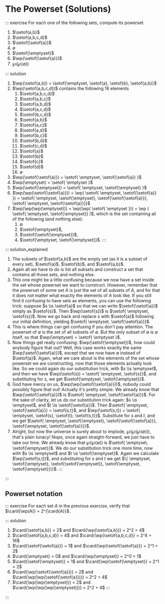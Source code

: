 # The Powerset (Solutions)

::: exercise
For each one of the following sets, compute its powerset.

1. $\setof{a,b}$
1. $\setof{a,b,c,d}$
1. $\setof{\setof{a}}$
1. $\emptyset$
1. $\setof{\emptyset}$
1. $\wp(\setof{\setof{a}})$
1. $\wp(\wp(\emptyset))$

::: solution
1. $\wp(\setof{a,b}) = \setof{\emptyset, \setof{a}, \setof{b}, \setof{a,b}}$
1. $\wp(\setof{a,b,c,d})$ contains the following 16 elements
    1. $\setof{a,b,c,d}$
    1. $\setof{a,b,c}$
    1. $\setof{a,b,d}$
    1. $\setof{a,c,d}$
    1. $\setof{b,c,d}$
    1. $\setof{a,b}$
    1. $\setof{a,c}$
    1. $\setof{a,d}$
    1. $\setof{b,c}$
    1. $\setof{b,d}$
    1. $\setof{c,d}$
    1. $\setof{a}$
    1. $\setof{b}$
    1. $\setof{c}$
    1. $\setof{d}$
    1. $\emptyset$
1. $\wp(\setof{\setof{a}}) = \setof{ \emptyset, \setof{\setof{a}} }$
1. $\wp(\emptyset) = \setof{ \emptyset }$
1. $\wp(\setof{\emptyset}) = \setof{ \emptyset, \setof{\emptyset} }$
1. $\wp(\wp(\setof{\setof{a}})) = \wp( \setof{ \emptyset, \setof{\setof{a}} }) = \setof{ \emptyset, \setof{\emptyset}, \setof{\setof{\setof{a}}}, \setof{ \emptyset, \setof{\setof{a}}}}$
1. $\wp(\wp(\wp(\emptyset))) = \wp(\wp( \setof{ \emptyset })) = \wp ( \setof{ \emptyset, \setof{\emptyset}} )$, which is the set containing all of the following (and nothing else):
    1. $\emptyset$
    1. $\setof{\emptyset}$,
    1. $\setof{\setof{\emptyset}}$,
    1. $\setof{\emptyset, \setof{\emptyset}}$.
:::

::: solution_explained
1. The subsets of $\setof{a,b}$ are the empty set (as it is a subset of every set), $\setof{a}$, $\setof{b}$, and $\setof{a,b}$.
1. Again all we have to do is list all subsets and construct a set that contains all those sets, and nothing else.
1. This one might be a little confusing because we now have a set inside the set whose powerset we want to construct.
   However, remember that the powerset of some set $A$ is just the set of all subsets of $A$, and for that it does not matter what exactly the elements of $A$ look like.
   If you still find it confusing to have sets as elements, you can use the following trick: suppose $s \is \setof{a}$ so that we can write $\setof{\setof{a}}$ simply as $\setof{s}$.
   Then $\wp(\setof{s})$ is $\setof{ \emptyset, \setof{s}}$.
   Now we go back and replace $s$ with $\setof{a}$ following our initial definition, yielding $\setof{ \emptyset, \setof{\setof{a}}}$.
1. This is where things can get confusing if you don't pay attention.
   The powerset of $\emptyset$ is the set of all subsets of $\emptyset$.
   But the only subset of $\emptyset$ is $\emptyset$ itself, so that $\wp(\emptyset) = \setof{ \emptyset }$.
1. Now things get really confusing: $\wp(\setof{\emptyset})$, how could anybody figure that out?
   Well, this case works exactly the same $\wp(\setof{\setof{a}})$, except that we now have $\emptyset$ instead of $\setof{a}$.
   Again, what we care about is the elements of the set whose powerset we are constructing, now that those elements actually look like.
   So we could again do our substitution trick, with $s \is \emptyset$, and then we have $\wp(\setof{s}) = \setof{ \emptyset, \setof{s}}$, and substituting for $s$, we get $\setof{\emptyset, \setof{\emptyset}}$.
1. God have mercy on us, $\wp(\wp(\setof{\setof{a}}))$, nobody could possibly figure that out!
   Actually it's pretty simple.
   We already know that $\wp(\setof{\setof{a}})$ is $\setof{ \emptyset, \setof{\setof{a}}}$.
   For the sake of clarity, let us do our substitution trick again: $s \is \emptyset$, and $t \is \setof{\setof{a}}$.
   Then $\setof{ \emptyset, \setof{\setof{a}}} = \setof{s,t}$, and $\wp(\setof{s,t}) = \setof{ \emptyset, \setof{s}, \setof{t}, \setof{s,t}}$.
   Substitute for $s$ and $t$, and we get $\setof{ \emptyset, \setof{\emptyset}, \setof{\setof{\setof{a}}}, \setof{\emptyset, \setof{\setof{a}}}}$.
1. Alright, but now the universe is surely about to implode, $\wp(\wp(\wp(\emptyset)))$, that's plain lunacy!
   Nope, once again straight-forward, we just have to take our time.
   We already know that $\wp(\wp(\emptyset))$ is $\setof{ \emptyset, \setof{\emptyset}}$.
   We do our substitution trick one more time, now with $s \is \emptyset$ and $t \is \setof{\emptyset}$.
   Again we calculate $\wp(\setof{s,t})$, and substituting for $s$ and $t$ we get $\{ \emptyset, \setof{\emptyset}, \setof{\setof{\emptyset}}, \setof{\emptyset, \setof{\emptyset}}\}$.
:::

:::

## Powerset notation

::: exercise
For each set $A$ in the previous exercise, verify that $\card{\wp(A)} = 2^{\card{A}}$.

::: solution
1. $\card{\setof{a,b}} = 2$ and $\card{\wp(\setof{a,b})} = 2^2 = 4$
1. $\card{\setof{a,b,c,d}} = 4$ and $\card{\wp(\setof{a,b,c,d}} = 2^4 = 16$
1. $\card{\setof{\setof{a}}} = 1$ and $\card{\wp(\setof{\setof{a}}} = 2^1 = 2$
1. $\card{\emptyset} = 0$  and $\card{\wp(\emptyset)} = 2^0 = 1$
1. $\card{\setof{\emptyset}} = 1$ and $\card{\wp(\setof{\emptyset}} = 2^1 = 2$
1. $\card{\wp(\setof{\setof{a}})} = 2$ and $\card{\wp(\wp(\setof{\setof{a}}))} = 2^2 = 4$
1. $\card{\wp(\wp(\emptyset))} = 2$ and $\card{\wp(\wp(\wp(\emptyset)))} = 2^2 = 4$
:::

:::

